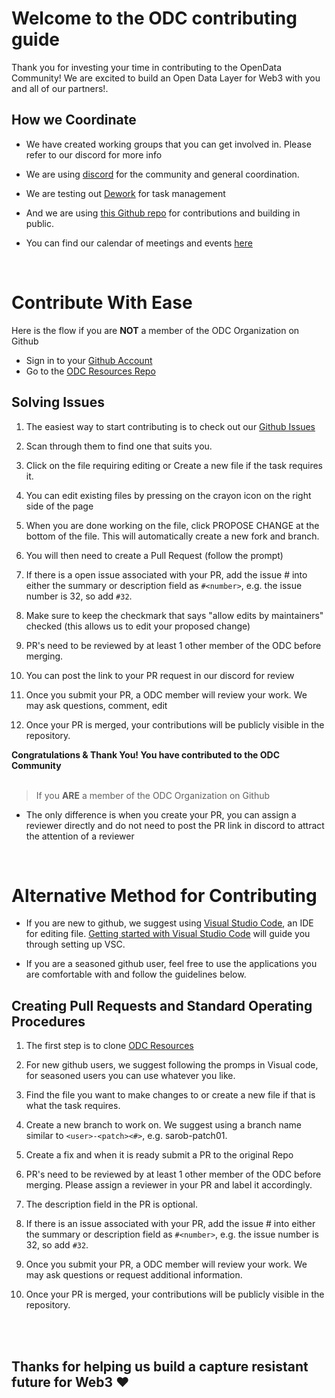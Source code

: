# Welcome to the ODC contributing guide

Thank you for investing your time in contributing to the OpenData Community!  We are excited to build an Open Data Layer for Web3 with you and all of our partners!. 

## How we Coordinate
- We have created working groups that you can get involved in. Please refer to our discord for more info

- We are using [discord](https://discord.gg/havA38Xa7q) for the community and general coordination.

- We are testing out [Dework](https://app.dework.xyz/opendata-community.) for task management

- And we are using [this Github repo](https://github.com/OpenDataforWeb3/Resources) for contributions and building in public.

- You can find our calendar of meetings and events [here](https://calendar.google.com/calendar/u/0/embed?src=698a35b1c1a24bdae78f30cbe3fc081c5fbb681c748a45df61040c6e6f26c932@group.calendar.google.com&ctz=America/Los_Angeles)
<br />

# Contribute With Ease

Here is the flow if you are **NOT** a member of the ODC Organization on Github

- Sign in to your [Github Account](https://github.com/)
- Go to the [ODC Resources Repo](https://github.com/OpenDataforWeb3/Resources)


## Solving Issues

1. The easiest way to start contributing is to check out our [Github Issues](https://github.com/OpenDataforWeb3/Resources/issues)

2. Scan through them to find one that suits you. 

3. Click on the file requiring editing or Create a new file if the task requires it. 

4. You can edit existing files by pressing on the crayon icon on the right side of the page

5. When you are done working on the file, click PROPOSE CHANGE at the bottom of the file. This will automatically create a new fork and branch.

6. You will then need to create a Pull Request (follow the prompt)

7. If there is a open issue associated with your PR, add the issue # into either the summary or description field as `#<number>`, e.g. the issue number is 32, so add `#32`.  

8. Make sure to keep the checkmark that says "allow edits by maintainers" checked (this allows us to edit your proposed change)

9. PR's need to be reviewed by at least 1 other member of the ODC before merging. 

10. You can post the link to your PR request in our discord for review

11. Once you submit your PR, a ODC member will review your work. We may ask questions, comment, edit

12. Once your PR is merged, your contributions will be publicly visible in the repository.  

**Congratulations & Thank You! You have contributed to the ODC Community**
<br />
<br />

> If you **ARE** a member of the ODC Organization on Github

  - The only difference is when you create your PR, you can assign a reviewer directly and do not need to post the PR link in discord to attract the attention of a reviewer
<br />

# Alternative Method for Contributing

- If you are new to github, we suggest using [Visual Studio Code](https://code.visualstudio.com), an IDE for editing file. [Getting started with Visual Studio Code](https://code.visualstudio.com/docs/introvideos/basics) will guide you through setting up VSC. 

- If you are a seasoned github user, feel free to use the applications you are comfortable with and follow the guidelines below.


## Creating Pull Requests and Standard Operating Procedures

1. The first step is to clone [ODC Resources](https://github.com/OpenDataforWeb3/Resources)

2. For new github users, we suggest following the promps in Visual code, for seasoned users you can use whatever you like. 

3. Find the file you want to make changes to or create a new file if that is what the task requires.

4. Create a new branch to work on. We suggest using a branch name similar to `<user>-<patch><#>`, e.g. sarob-patch01.

5. Create a fix and when it is ready submit a PR to the original Repo

6. PR's need to be reviewed by at least 1 other member of the ODC before merging. Please assign a reviewer in your PR and label it accordingly.

7. The description field in the PR is optional. 

8. If there is an issue associated with your PR, add the issue # into either the summary or description field as `#<number>`, e.g. the issue number is 32, so add `#32`.  

9. Once you submit your PR, a ODC member will review your work. We may ask questions or request additional information.

10. Once your PR is merged, your contributions will be publicly visible in the repository.  
<br />
<br />


## Thanks for helping us build a capture resistant future for Web3 ❤️
